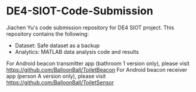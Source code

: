 # DE4-SIOT-Code-Submission
Jiachen Yu's code submission repository for DE4 SIOT project. This repository contains the following:

- Dataset: Safe dataset as a backup
- Analytics: MATLAB data analysis code and results

For Android beacon transmitter app (bathroom 1 version only), please visit https://github.com/BalloonBall/ToiletBeacon
For Android beacon receiver app (person A version only), please visit https://github.com/BalloonBall/ToiletSensor
